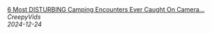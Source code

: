 <!--2024-12-24 20:00:06-->
<div class="yb">
  <a class="nodecor" href="/posts.html?tajny/6_most_disturbing_camping_encounters_ever_caught_on_camera_giveaway">
    <img class="preview" data-videoid="NCK4AHHCPLY" src="https://i3.ytimg.com/vi/NCK4AHHCPLY/hqdefault.jpg" align="middle" alt="">
  </a>
  <div class="inlbl text">
    <a class="nodecor" href="/posts.html?tajny/6_most_disturbing_camping_encounters_ever_caught_on_camera_giveaway">6 Most DISTURBING Camping Encounters Ever Caught On Camera...</a><br>
    <i class="smaller2">CreepyVids</i><br>
    <i class="smaller3">2024-12-24</i>
  </div>
</div>
